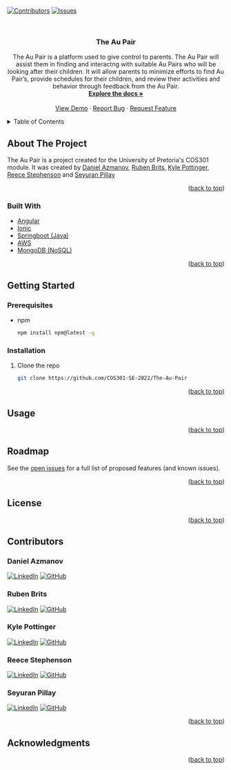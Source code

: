 <div id="top"></div>

<!-- PROJECT SHIELDS -->
[![Contributors][contributors-shield]](https://github.com/COS301-SE-2022/The-Au-Pair/graphs/contributors)
[![Issues][issues-shield]](https://github.com/COS301-SE-2022/The-Au-Pair/issues)

<!-- TODO: When license is added, uncomment this -->
<!-- [![MIT License][license-shield]][license-url] -->


<!-- PROJECT LOGO -->
<br />
<div align="center">
<!-- TODO: create the logo and add it -->
  <!-- <a href="https://github.com/COS301-SE-2022/The-Au-Pair/">
    <img src="" alt="Logo" width="80" height="80">
  </a> -->

<h3 align="center">The Au Pair</h3>

  <p align="center">
    The Au Pair is a platform used to give control to parents. The Au Pair will assist them in finding and interactng with suitable Au Pairs who will be looking after their children. It will allow parents to minimize efforts to find Au Pair’s, provide schedules for their children, and review their activities and behavior through feedback from the Au Pair.
    <br />
    <a href="https://github.com/github_username/repo_name"><strong>Explore the docs »</strong></a>
    <br />
    <br />
    <a href="https://github.com/COS301-SE-2022/The-Au-Pair/">View Demo</a>
    ·
    <a href="https://github.com/COS301-SE-2022/The-Au-Pair/issues">Report Bug</a>
    ·
    <a href="https://github.com/COS301-SE-2022/The-Au-Pair/issues">Request Feature</a>
  </p>
</div>



<!-- TABLE OF CONTENTS -->
<details>
  <summary>Table of Contents</summary>
  <ol>
    <li>
      <a href="#about-the-project">About The Project</a>
      <ul>
        <li><a href="#built-with">Built With</a></li>
      </ul>
    </li>
    <li>
      <a href="#getting-started">Getting Started</a>
      <ul>
        <li><a href="#prerequisites">Prerequisites</a></li>
        <li><a href="#installation">Installation</a></li>
      </ul>
    </li>
    <li><a href="#usage">Usage</a></li>
    <li><a href="#roadmap">Roadmap</a></li>
    <li><a href="#license">License</a></li>
    <li>
      <a href="#contributors">Contributors</a>
      <ul>
        <li><a href="#daniel">Daniel Azmanov</a></li>
        <li><a href="#ruben">Ruben Brits</a></li>
        <li><a href="#kyle">Kyle Pottinger</a></li>
        <li><a href="#reece">Reece Stephenson</a></li>
        <li><a href="#seyuran">Seyuran Pillay</a></li>
      </ul>
    </li>
    <li><a href="#acknowledgments">Acknowledgments</a></li>
  </ol>
</details>



<!-- ABOUT THE PROJECT -->
## About The Project

<!-- TODO: Insert pics of our project here -->

The Au Pair is a project created for the University of Pretoria's COS301 module. It was created by <a href="#daniel">Daniel Azmanov</a>, <a href="#ruben">Ruben Brits</a>, <a href="#kyle">Kyle Pottinger</a>, <a href="#reece">Reece Stephenson</a> and <a href="#seyuran">Seyuran Pillay</a>

<p align="right">(<a href="#top">back to top</a>)</p>



### Built With

* [Angular](https://angular.io/)
* [Ionic](https://ionicframework.com/)
* [Springboot (Java)](https://spring.io/projects/spring-boot)
* [AWS](https://aws.amazon.com/)
* [MongoDB (NoSQL)](https://www.mongodb.com/)

<p align="right">(<a href="#top">back to top</a>)</p>



<!-- GETTING STARTED -->
## Getting Started

### Prerequisites

<!-- TODO: add the things that need to be installed and how to install them -->
* npm
  ```sh
  npm install npm@latest -g
  ```

### Installation

<!-- TODO: add steps on how to get the repo running on machine -->

1. Clone the repo
   ```sh
   git clone https://github.com/COS301-SE-2022/The-Au-Pair
   ```
<p align="right">(<a href="#top">back to top</a>)</p>



<!-- USAGE EXAMPLES -->
## Usage

<!-- TODO: Add screenshots, usage cases etc. -->

<p align="right">(<a href="#top">back to top</a>)</p>



<!-- ROADMAP -->
## Roadmap

<!-- TODO: Add what features we are implementing and when -->

<!-- - [ ] Feature 1
- [ ] Feature 2
- [ ] Feature 3
    - [ ] Nested Feature -->

See the [open issues](https://github.com/COS301-SE-2022/The-Au-Pair/issues) for a full list of proposed features (and known issues).

<p align="right">(<a href="#top">back to top</a>)</p>


<!-- LICENSE -->
## License

<!-- TODO: Sort out license and add it in here -->

<p align="right">(<a href="#top">back to top</a>)</p>



<!-- Contributors -->
## Contributors

### Daniel Azmanov
[![LinkedIn][linkedin-shield]]()
[![GitHub][github-shield]](https://github.com/d-azmanov)

### Ruben Brits
[![LinkedIn][linkedin-shield]](https://www.linkedin.com/in/ruben-brits-3560401b1)
[![GitHub][github-shield]](https://github.com/Ruben-Brits)

### Kyle Pottinger
[![LinkedIn][linkedin-shield]]()
[![GitHub][github-shield]](https://github.com/PxttytheThxtty)

### Reece Stephenson
[![LinkedIn][linkedin-shield]](https://www.linkedin.com/in/reece-stephenson-15b6381b3)
[![GitHub][github-shield]](https://github.com/ricecakesreece)

### Seyuran Pillay
[![LinkedIn][linkedin-shield]](https://www.linkedin.com/in/priyolan-pillay-a603971b3)
[![GitHub][github-shield]](https://github.com/priyo5)

<p align="right">(<a href="#top">back to top</a>)</p>



<!-- ACKNOWLEDGMENTS -->
## Acknowledgments

<!-- TODO: Add that this is a project for the University of Pretoria COS301 module, and any other acknowledgements -->

<p align="right">(<a href="#top">back to top</a>)</p>



<!-- LINKS & IMAGES -->
[contributors-shield]: https://img.shields.io/github/contributors/COS301-SE-2022/The-Au-Pair?color=green&style=for-the-badge
[issues-shield]: https://img.shields.io/github/issues/COS301-SE-2022/The-Au-Pair?style=for-the-badge
[license-shield]: https://img.shields.io/github/license/github_username/repo_name.svg?style=for-the-badge
[linkedin-shield]: https://img.shields.io/badge/LinkedIn-0077B5?style=for-the-badge&logo=linkedin&logoColor=white
[github-shield]: https://img.shields.io/badge/GitHub-100000?style=for-the-badge&logo=github&logoColor=white
